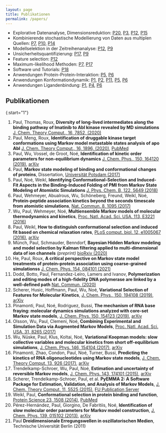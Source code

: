 ```yaml
---
layout: page
title: Publikationen
permalink: /papers/
---
```


- Explorative Datenanalyse, Dimensionsreduktion: [P20](#tica), [P3](#vamp), [P12](#selection), [P15](#koopman)
- Kombinierende stochastische Modellierung von Daten aus multiplen Quellen: [P7](#tram), [P10](#tram2), [P14](#amsm)
- Modellselektion in der Zeitreihenanalyse: [P12](#selection), [P9](#kalman)
- Unsicherheitsquantifizierung: [P17](#reversible), [P9](#kalman)
- Feature selection: [P12](#selection)
- Maximum-likelihood Methoden:	[P7](#tram), [P17](#reversible)
- Software und Tutorials: [P18](#pyemma)
- Anwendungen Protein-Protein-Interaktion: [P5](#pmimdm2), [P6](#pmimdm2)
- Anwendungen Konformationdynamik: [P1](#imatinib), [P2](#abl), [P11](#dna), [P5](#pmimdm2), [P6](#pmimdm22)
- Anwendungen Ligandenbindung: [P1](#imatinib), [P4](#pmimdm2), [P6](#pmimdm22)

## Publikationen


{:start="1"}
1. <a name="imatinib" />Paul, Thomas, Roux, **Diversity of long-lived intermediates along the binding pathway of Imatinib to Abl kinase revealed by MD simulations** [J. Chem. Theory Comput., 16, 7852, (2020)](https://dx.doi.org/10.1021/acs.jctc.0c00739)
2. <a name="abl" />Paul, Meng, Roux, **Identification of druggable kinase target conformations using Markov model metastable states analysis of apo Abl** [J. Chem. Theory Comput., 16, 1896, (2020)](https://doi.org/10.1021/acs.jctc.9b01158), [PubMed](https://www.ncbi.nlm.nih.gov/pmc/articles/PMC7398592/)
3. <a name="vamp" />Paul, Wu, Vossel, de Groot, Noé, **Identification of kinetic order parameters for non-equilibrium dynamics** [J.  Chem. Phys., 150, 164120 (2019)](https://doi.org/10.1063/1.5083627), [arXiv](https://arxiv.org/abs/1811.12551)
4. <a name="diss" />Paul, **Markov state modeling of binding and conformational changes of proteins**, Dissertation, [Universität Potsdam  (2017)](https://nbn-resolving.org/urn:nbn:de:kobv:517-opus4-404273)
5. <a name="pmimdm22" />Paul, Noé, Weikl, **Identifying Conformational-Selection and Induced-Fit Aspects in the Binding-Induced Folding of PMI from Markov State Modeling of Atomistic Simulations** [J. Phys. Chem. B, 122, 5649 (2018)](https://doi.org/10.1021/acs.jpcb.7b12146)
6. <a name="pmimdm2" />Paul, Wehmeyer, Abualrous, Wu, Schöneberg, Freund, Weikl, Noé, **Protein-peptide association kinetics beyond the seconds timescale from atomistic simulations**, [Nat. Commun. 8, 1095 (2017)](https://doi.org/10.1038/s41467-017-01163-6)
7. <a name="tram" />Wu, Paul, Wehmeyer, Noé, **Multiensemble Markov models of molecular thermodynamics and kinetics**, [Proc. Natl. Acad. Sci. USA. 113, E3221 (2016)](https://doi.org/10.1073/pnas.1525092113)
8. <a name="ifcs2" />Paul, Weikl, **How to distinguish conformational selection and induced fit based on chemical relaxation rates**, [PLoS comput. biol. 12, e1005067 (2016)](https://doi.org/10.1371/journal.pcbi.1005067), [arXiv](https://arxiv.org/abs/1609.06021)
9. <a name="kalman" />Münch, Paul, Schmauder, Benndorf, **Bayesian Hidden Markov modeling and model selection by Kalman filtering applied to multi-dimensional data of ion channels** *(preprint)* [bioRxiv (2020)](https://doi.org/10.1101/2020.04.27.029207)
10. <a name="tram2" />He, Paul, Roux, **A critical perspective on Markov state model treatments of protein–protein association using coarse-grained simulationss** [J. Chem. Phys. 154, 084101 (2021)](https://doi.org/10.1063/5.0039144)
11. <a name="dna" />Dodd, Botto, Paul, Fernandez-Leiro, Lamers and Ivanov, **Polymerization and editing modes of a high-fidelity DNA polymerase are linked by a well-defined path** [Nat. Commun. (2020)](https://doi.org/10.1038/s41467-020-19165-2)
12. <a name="selection" />Scherer, Husic, Hoffmann, Paul, Wu, Noé, **Variational Selection of Features for Molecular Kinetics**,  [J.  Chem. Phys., 150, 194108 (2019)](https://doi.org/10.1063/1.5083040), [arXiv](https://arxiv.org/abs/1811.11714)
13. <a name="rna2" />Pinamonti, Paul, Noé, Rodriguez, Bussi, **The mechanism of RNA base fraying: molecular dynamics simulations analyzed with core-set Markov state models**,  [J. Chem. Phys. 150, 154123 (2019)](https://doi.org/10.1063/1.5083227), [arXiv](https://arxiv.org/abs/1811.12144)
14. <a name="amsm" />Olsson, Wu, Paul, Clemeni, Noé, **Combining Experimental and Simulation Data via Augmented Markov Models**, [Proc. Natl. Acad. Sci. USA. 31, 8265 (2017)](https://doi.org/10.1073/pnas.1704803114)
15. <a name="koopman" />Wu, Nüske, Paul, Klus, Koltai, Noé, **Variational Koopman models: slow collective variables and molecular kinetics from short off-equilibrium simulations**, [J. Chem. Phys. 146, 154104 (2017)](https://doi.org/10.1063/1.4979344), [arXiv](https://arxiv.org/abs/1610.06773)
16. <a name="rna" />Pinamonti, Zhao, Condon, Paul, Noé, Turner, Bussi, **Predicting the kinetics of RNA oligonucleotides using Markov state models**, [J. Chem. Theory Comput. 13, 926 (2017)](https://doi.org/10.1021/acs.jctc.6b00982), [arXiv](https://arxiv.org/abs/1612.07470)
17. <a name="reversible" />Trendelkamp-Schroer, Wu, Paul, Noé, **Estimation and uncertainty of reversible Markov models**, [J. Chem. Phys. 143, 174101 (2015)](https://doi.org/10.1063/1.4934536), [arXiv](https://arxiv.org/abs/1507.05990)
18. <a name="pyemma" />Scherer, Trendelkamp-Schroer, Paul, et al. **PyEMMA 2: A Software Package for Estimation, Validation, and Analysis of Markov Models**, [J. Chem. Theory Comput. 11, 5525 (2015)](https://doi.org/10.1021/acs.jctc.5b00743), [FU Publication Server](http://publications.imp.fu-berlin.de/1737/1/15_JCTC_SchererEtAl_PyEMMA2.pdf)
19. <a name="ifcs" />Weikl, Paul, **Conformational selection in protein binding and function**, [Protein Science 23, 1508 (2014)](https://doi.org/110.1002/pro.2539), [PubMed](https://www.ncbi.nlm.nih.gov/pmc/articles/PMC4241102/)
20. <a name="tica" />Pérez-Hernández, Paul, Giorgino, De Fabritiis, Noé, **Identification of slow molecular order parameters for Markov model construction**, [J. Chem. Phys. 139, 015102 (2013)](https://doi.org/10.1063/1.4811489), [arXiv](https://arxiv.org/abs/1302.6614)
21. <a name="diplom" />Paul **Dreidimensionale Erregungswellen in oszillatorischen Medien**, Technische Universität Berlin (2011)
